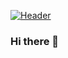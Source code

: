 [![Header](https://raw.githubusercontent.com/MartinHeinz/SudeepMi/SudeepMi/readme_header.png "Header")](https://some-url.dev/)
### Hi there 👋

<!--
**SudeepMi/SudeepMI** is a ✨ _special_ ✨ repository because its `README.md` (this file) appears on your GitHub profile.

Here are some ideas to get you started:

- 🔭 I’m currently working on ...
- 🌱 I’m currently learning ...
- 👯 I’m looking to collaborate on ...
- 🤔 I’m looking for help with ...
- 💬 Ask me about ...
- 📫 How to reach me: ...
- 😄 Pronouns: ...
- ⚡ Fun fact: ...
-->
